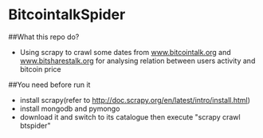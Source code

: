 BitcointalkSpider
================
##What this repo do?

- Using scrapy to crawl some dates from www.bitcointalk.org and www.bitsharestalk.org for analysing relation between users activity and bitcoin price

##You need before run it

- install scrapy(refer to http://doc.scrapy.org/en/latest/intro/install.html)
- install mongodb and pymongo
- download it and switch to its catalogue then execute "scrapy crawl btspider"

